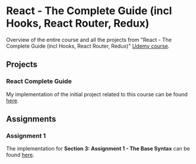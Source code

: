 # React - The Complete Guide (incl Hooks, React Router, Redux)
Overview of the entire course and all the projects from "React - The Complete Guide (incl Hooks, React Router, Redux)" [Udemy course](https://www.udemy.com/course/react-the-complete-guide-incl-redux/).

## Projects
### React Complete Guide
My implementation of the initial project related to this course can be found [here](https://github.com/mariamihai/react-complete-guide).

## Assignments
### Assignment 1
The implementation for **Section 3: Assignment 1 - The Base Syntax** can be found [here](https://github.com/mariamihai/assignment1).